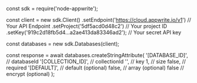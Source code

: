 const sdk = require('node-appwrite');

const client = new sdk.Client()
    .setEndpoint('https://cloud.appwrite.io/v1') // Your API Endpoint
    .setProject('5df5acd0d48c2') // Your project ID
    .setKey('919c2d18fb5d4...a2ae413da83346ad2'); // Your secret API key

const databases = new sdk.Databases(client);

const response = await databases.createStringAttribute(
    '[DATABASE_ID]', // databaseId
    '[COLLECTION_ID]', // collectionId
    '', // key
    1, // size
    false, // required
    '[DEFAULT]', // default (optional)
    false, // array (optional)
    false // encrypt (optional)
);
